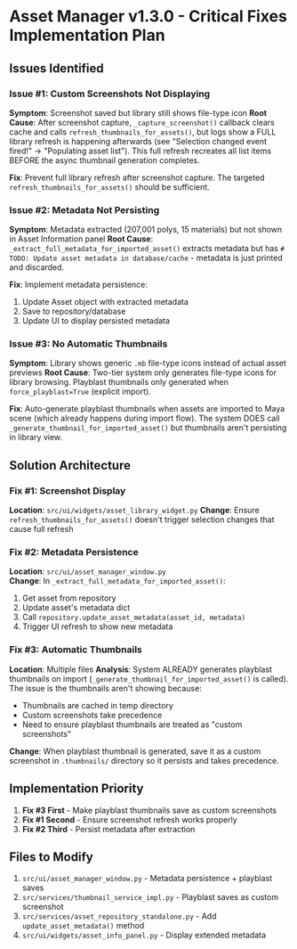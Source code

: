 # Asset Manager v1.3.0 - Critical Fixes Implementation Plan

## Issues Identified

### Issue #1: Custom Screenshots Not Displaying

**Symptom**: Screenshot saved but library still shows file-type icon
**Root Cause**: After screenshot capture, `_capture_screenshot()` callback clears cache and calls `refresh_thumbnails_for_assets()`, but logs show a FULL library refresh is happening afterwards (see "Selection changed event fired!" → "Populating asset list"). This full refresh recreates all list items BEFORE the async thumbnail generation completes.

**Fix**: Prevent full library refresh after screenshot capture. The targeted `refresh_thumbnails_for_assets()` should be sufficient.

### Issue #2: Metadata Not Persisting  

**Symptom**: Metadata extracted (207,001 polys, 15 materials) but not shown in Asset Information panel
**Root Cause**: `_extract_full_metadata_for_imported_asset()` extracts metadata but has `# TODO: Update asset metadata in database/cache` - metadata is just printed and discarded.

**Fix**: Implement metadata persistence:

1. Update Asset object with extracted metadata
2. Save to repository/database  
3. Update UI to display persisted metadata

### Issue #3: No Automatic Thumbnails

**Symptom**: Library shows generic `.mb` file-type icons instead of actual asset previews
**Root Cause**: Two-tier system only generates file-type icons for library browsing. Playblast thumbnails only generated when `force_playblast=True` (explicit import).

**Fix**: Auto-generate playblast thumbnails when assets are imported to Maya scene (which already happens during import flow). The system DOES call `_generate_thumbnail_for_imported_asset()` but thumbnails aren't persisting in library view.

## Solution Architecture

### Fix #1: Screenshot Display

**Location**: `src/ui/widgets/asset_library_widget.py`
**Change**: Ensure `refresh_thumbnails_for_assets()` doesn't trigger selection changes that cause full refresh

### Fix #2: Metadata Persistence  

**Location**: `src/ui/asset_manager_window.py`  
**Change**: In `_extract_full_metadata_for_imported_asset()`:

1. Get asset from repository  
2. Update asset's metadata dict
3. Call `repository.update_asset_metadata(asset_id, metadata)`
4. Trigger UI refresh to show new metadata

### Fix #3: Automatic Thumbnails

**Location**: Multiple files
**Analysis**: System ALREADY generates playblast thumbnails on import (`_generate_thumbnail_for_imported_asset()` is called). The issue is the thumbnails aren't showing because:

- Thumbnails are cached in temp directory
- Custom screenshots take precedence  
- Need to ensure playblast thumbnails are treated as "custom screenshots"

**Change**: When playblast thumbnail is generated, save it as a custom screenshot in `.thumbnails/` directory so it persists and takes precedence.

## Implementation Priority

1. **Fix #3 First** - Make playblast thumbnails save as custom screenshots
2. **Fix #1 Second** - Ensure screenshot refresh works properly
3. **Fix #2 Third** - Persist metadata after extraction

## Files to Modify

1. `src/ui/asset_manager_window.py` - Metadata persistence + playblast saves
2. `src/services/thumbnail_service_impl.py` - Playblast saves as custom screenshot
3. `src/services/asset_repository_standalone.py` - Add `update_asset_metadata()` method
4. `src/ui/widgets/asset_info_panel.py` - Display extended metadata
